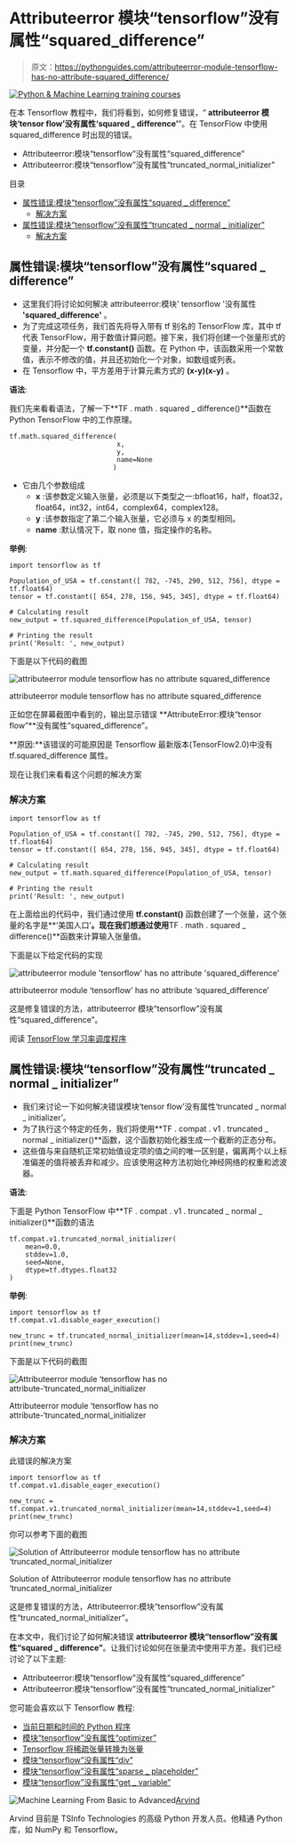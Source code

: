 # Attributeerror 模块“tensorflow”没有属性“squared_difference”

> 原文：<https://pythonguides.com/attributeerror-module-tensorflow-has-no-attribute-squared_difference/>

[![Python & Machine Learning training courses](img/49ec9c6da89a04c9f45bab643f8c765c.png)](https://sharepointsky.teachable.com/p/python-and-machine-learning-training-course)

在本 Tensorflow 教程中，我们将看到，如何修复错误，“ **attributeerror 模块‘tensor flow’没有属性‘squared _ difference’**”。在 TensorFlow 中使用 squared_difference 时出现的错误。

*   Attributeerror:模块“tensorflow”没有属性“squared_difference”
*   Attributeerror:模块“tensorflow”没有属性“truncated_normal_initializer”

目录

[](#)

*   [属性错误:模块“tensorflow”没有属性“squared _ difference”](#Attributeerror_module_tensorflow_has_no_attribute_squared_difference "Attributeerror: module ‘tensorflow’ has no attribute ‘squared_difference’")
    *   [解决方案](#Solution "Solution")
*   [属性错误:模块“tensorflow”没有属性“truncated _ normal _ initializer”](#Attributeerror_module_tensorflow_has_no_attribute_truncated_normal_initializer "Attributeerror: module ‘tensorflow’ has no attribute ‘truncated_normal_initializer’")
    *   [解决方案](#Solution-2 "Solution")

## 属性错误:模块“tensorflow”没有属性“squared _ difference”

*   这里我们将讨论如何解决 attributeerror:模块' tensorflow '没有属性 **'squared_difference'** 。
*   为了完成这项任务，我们首先将导入带有 tf 别名的 TensorFlow 库，其中 tf 代表 TensorFlow，用于数值计算问题。接下来，我们将创建一个张量形式的变量，并分配一个 **tf.constant()** 函数。在 Python 中，该函数采用一个常数值，表示不修改的值，并且还初始化一个对象，如数组或列表。
*   在 Tensorflow 中，平方差用于计算元素方式的 **(x-y)(x-y)** 。

**语法**:

我们先来看看语法，了解一下**TF . math . squared _ difference()**函数在 Python TensorFlow 中的工作原理。

```
tf.math.squared_difference(
                           x,
                           y, 
                           name=None
                          )
```

*   它由几个参数组成
    *   **x** :该参数定义输入张量，必须是以下类型之一:bfloat16，half，float32，float64，int32，int64，complex64，complex128。
    *   **y** :该参数指定了第二个输入张量，它必须与 x 的类型相同。
    *   **name** :默认情况下，取 none 值，指定操作的名称。

**举例**:

```
import tensorflow as tf

Population_of_USA = tf.constant([ 782, -745, 290, 512, 756], dtype = tf.float64)
tensor = tf.constant([ 654, 278, 156, 945, 345], dtype = tf.float64)

# Calculating result
new_output = tf.squared_difference(Population_of_USA, tensor)

# Printing the result
print('Result: ', new_output)
```

下面是以下代码的截图

![attributeerror module tensorflow has no attribute squared_difference](img/6d6ef7323fe5336a76db2bfe36b1d10e.png "attributeerror module tensorflow has no attribute squared difference")

attributeerror module tensorflow has no attribute squared_difference

正如您在屏幕截图中看到的，输出显示错误 **AttributeError:模块“tensor flow”**没有属性“squared_difference”。

**原因:**该错误的可能原因是 Tensorflow 最新版本(TensorFlow2.0)中没有 tf.squared_difference 属性。

现在让我们来看看这个问题的解决方案

### 解决方案

```
import tensorflow as tf

Population_of_USA = tf.constant([ 782, -745, 290, 512, 756], dtype = tf.float64)
tensor = tf.constant([ 654, 278, 156, 945, 345], dtype = tf.float64)

# Calculating result
new_output = tf.math.squared_difference(Population_of_USA, tensor)

# Printing the result
print('Result: ', new_output)
```

在上面给出的代码中，我们通过使用 **tf.constant()** 函数创建了一个张量，这个张量的名字是**‘美国人口’**。现在我们想通过使用**TF . math . squared _ difference()**函数来计算输入张量值。

下面是以下给定代码的实现

![attributeerror module 'tensorflow' has no attribute 'squared_difference'](img/2de2a7e41e2935fd978da9a2c8c7d101.png "Solution of attributeerror module tensorflow has no attribute squared difference")

attributeerror module ‘tensorflow’ has no attribute ‘squared_difference’

这是修复错误的方法，attributeerror 模块“tensorflow”没有属性“squared_difference”。

阅读 [TensorFlow 学习率调度程序](https://pythonguides.com/tensorflow-learning-rate-scheduler/)

## 属性错误:模块“tensorflow”没有属性“truncated _ normal _ initializer”

*   我们来讨论一下如何解决错误模块‘tensor flow’没有属性‘truncated _ normal _ initializer’。
*   为了执行这个特定的任务，我们将使用**TF . compat . v1 . truncated _ normal _ initializer()**函数，这个函数初始化器生成一个截断的正态分布。
*   这些值与来自随机正常初始值设定项的值之间的唯一区别是，偏离两个以上标准偏差的值将被丢弃和减少。应该使用这种方法初始化神经网络的权重和滤波器。

**语法**:

下面是 Python TensorFlow 中**TF . compat . v1 . truncated _ normal _ initializer()**函数的语法

```
tf.compat.v1.truncated_normal_initializer(
    mean=0.0,
    stddev=1.0,
    seed=None,
    dtype=tf.dtypes.float32
)
```

**举例**:

```
import tensorflow as tf
tf.compat.v1.disable_eager_execution()

new_trunc = tf.truncated_normal_initializer(mean=14,stddev=1,seed=4)
print(new_trunc)
```

下面是以下代码的截图

![Attributeerror module ‘tensorflow has no attribute-‘truncated_normal_initializer](img/94c5c5bb1c6ce4a97b3bfa3233ba9365.png "Attributeerror module ‘tensorflow has no attribute ‘truncated normal initializer")

Attributeerror module ‘tensorflow has no attribute-‘truncated_normal_initializer

### 解决方案

此错误的解决方案

```
import tensorflow as tf
tf.compat.v1.disable_eager_execution()

new_trunc = tf.compat.v1.truncated_normal_initializer(mean=14,stddev=1,seed=4)
print(new_trunc)
```

你可以参考下面的截图

![Solution of Attributeerror module tensorflow has no attribute ‘truncated_normal_initializer](img/deee038eeb91de3e92a1b4c49de6a1ee.png "Solution of Attributeerror module ‘tensorflow has no attribute ‘truncated normal initializer")

Solution of Attributeerror module tensorflow has no attribute ‘truncated_normal_initializer

这是修复错误的方法，Attributeerror:模块“tensorflow”没有属性“truncated_normal_initializer”。

在本文中，我们讨论了如何解决错误 **attributeerror 模块“tensorflow”没有属性“squared _ difference”**。让我们讨论如何在张量流中使用平方差。我们已经讨论了以下主题:

*   Attributeerror:模块“tensorflow”没有属性“squared_difference”
*   Attributeerror:模块“tensorflow”没有属性“truncated_normal_initializer”

您可能会喜欢以下 Tensorflow 教程:

*   [当前日期和时间的 Python 程序](https://pythonguides.com/python-program-for-current-date-and-time/)
*   [模块“tensorflow”没有属性“optimizer”](https://pythonguides.com/module-tensorflow-has-no-attribute-optimizers/)
*   [Tensorflow 将稀疏张量转换为张量](https://pythonguides.com/tensorflow-convert-sparse-tensor-to-tensor/)
*   [模块“tensorflow”没有属性“div”](https://pythonguides.com/module-tensorflow-has-no-attribute-div/)
*   [模块“tensorflow”没有属性“sparse _ placeholder”](https://pythonguides.com/module-tensorflow-has-no-attribute-sparse_placeholder/)
*   [模块“tensorflow”没有属性“get _ variable”](https://pythonguides.com/module-tensorflow-has-no-attribute-get_variable/)

![Machine Learning From Basic to Advanced](img/0100ae91cd5a23f9c15325e675241c25.png "Arvind scaled")[Arvind](https://pythonguides.com/author/arvind/)

Arvind 目前是 TSInfo Technologies 的高级 Python 开发人员。他精通 Python 库，如 NumPy 和 Tensorflow。